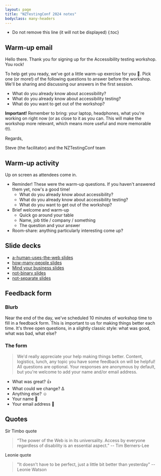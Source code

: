 ```yaml
---
layout: page
title: "NZTestingConf 2024 notes"
bodyclass: many-headers
---
```


* Do not remove this line (it will not be displayed)
{:toc}

## Warm-up email

Hello there. Thank you for signing up for the Accessibility testing workshop. You rock!

To help get you ready, we've got a little warm-up exercise for you 💪. Pick one (or more!) of the following questions to answer before the workshop. We'll be sharing and discussing our answers in the first session.

- What do you already know about accessibility?
- What do you already know about accessibility testing?
- What do you want to get out of the workshop?

**Important!** Remember to bring: your laptop, headphones, what you're working on right now (or as close to it as you can. This will make the workshop more relevant, which means more useful and more memorable 🤓). 

Regards,

Steve (the facilitator) and the NZTestingConf team

## Warm-up activity

Up on screen as attendees come in.

- Reminder! These were the warm-up questions. If you haven't answered them yet, now's a good time!
    - What do you already know about accessibility?
    - What do you already know about accessibility testing?
    - What do you want to get out of the workshop?
- Brief welcome and warm-up
    - Quick go around your table
    - Name, job title / company / something
    - The question and your answer
- Room-share: anything particularly interesting come up?

## Slide decks

- [a-human-uses-the-web slides](../a-human-uses-the-web.pdf)
- [how-many-people slides](../how-many-people.pdf)
- [Mind your business slides](../mind-your-business.pdf)
- [not-binary slides](../not-binary.pdf)
- [not-separate slides](../not-separate.pdf)

## Feedback form

### Blurb

Near the end of the day, we've scheduled 10 minutes of workshop time to fill in a feedback form. This is important to us for making things better each time. It's three open questions, in a slightly classic style: what was good, what was bad, what else?

### The form

> We'd really appreciate your help making things better. Content, logistics, lunch, any topic you have some feedback on will be helpful!
> All questions are optional. Your responses are anonymous by default, but you're welcome to add your name and/or email address.

- What was great? 👍
- What could we change? Δ
- Anything else? ☺️
- Your name 📛
- Your email address 📧

## Quotes

Sir Timbo quote

> “The power of the Web is in its universality. Access by everyone regardless of disability is an essential aspect.” -- Tim Berners-Lee

Leonie quote

 > "It doesn't have to be perfect, just a little bit better than yesterday" -- Leonie Watson